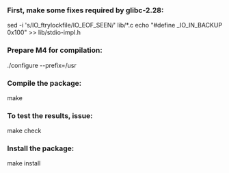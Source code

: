 ### First, make some fixes required by glibc-2.28:

sed -i 's/IO_ftrylockfile/IO_EOF_SEEN/' lib/*.c
echo "#define _IO_IN_BACKUP 0x100" >> lib/stdio-impl.h

### Prepare M4 for compilation:

./configure --prefix=/usr

### Compile the package:

make

### To test the results, issue:

make check

### Install the package:

make install
